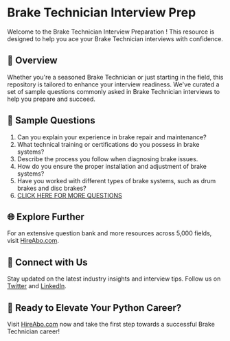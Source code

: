 # Brake Technician Interview Prep

Welcome to the Brake Technician Interview Preparation ! This resource is designed to help you ace your Brake Technician interviews with confidence.

## 🚀 Overview

Whether you're a seasoned Brake Technician or just starting in the field, this repository is tailored to enhance your interview readiness. We've curated a set of sample questions commonly asked in Brake Technician interviews to help you prepare and succeed.

## 📝 Sample Questions

1. Can you explain your experience in brake repair and maintenance?
2. What technical training or certifications do you possess in brake systems?
3. Describe the process you follow when diagnosing brake issues.
4. How do you ensure the proper installation and adjustment of brake systems?
5. Have you worked with different types of brake systems, such as drum brakes and disc brakes?
6. [CLICK HERE FOR MORE QUESTIONS](https://hireabo.com/job/12_4_4/Brake%20Technician)

## 🌐 Explore Further

For an extensive question bank and more resources across 5,000 fields, visit [HireAbo.com](https://www.hireabo.com).

## 📱 Connect with Us

Stay updated on the latest industry insights and interview tips. Follow us on [Twitter](https://twitter.com/hireabo) and [LinkedIn](https://www.linkedin.com/in/hire-abo-3609972a8/).

## 🚀 Ready to Elevate Your Python Career?

Visit [HireAbo.com](https://www.hireabo.com) now and take the first step towards a successful Brake Technician career!